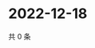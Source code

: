 # 2022-12-18

共 0 条

<!-- BEGIN WEIBO -->
<!-- 最后更新时间 Sun Dec 18 2022 20:23:11 GMT+0800 (China Standard Time) -->

<!-- END WEIBO -->
